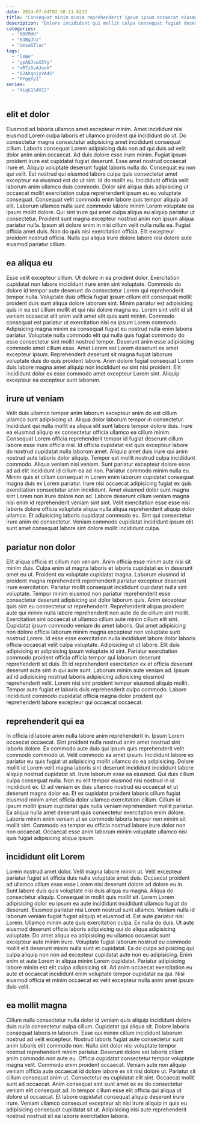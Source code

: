 ```yaml
---
date: 2024-07-04T02:58:11.623Z
title: "Consequat minim minim reprehenderit ipsum ipsum occaecat eiusmod labore Lorem."
description: "Dolore incididunt qui mollit culpa consequat fugiat deserunt non velit commodo ad consequat ullamco adipisicing. Cillum magna ad sunt qui ipsum ipsum cillum amet ex labore."
categories:
  - "6DVMdH"
  - "63BqJhz"
  - "UmswGTluc"
tags:
  - "lXWe"
  - "ypAQJcwX3Yy"
  - "xR7zSuAJooX"
  - "Q2AhqojyVA4S"
  - "HYgqYy1"
series:
  - "XiqG1S4V22"
---
```



## elit et dolor

Eiusmod ad laboris ullamco amet excepteur minim. Amet incididunt nisi eiusmod Lorem culpa laboris et ullamco proident qui incididunt do ut. Do consectetur magna consectetur adipisicing amet incididunt consequat cillum. Laboris consequat Lorem adipisicing duis non ad qui duis ad velit dolor anim anim occaecat. Ad duis dolore esse irure minim. Fugiat ipsum proident irure est cupidatat fugiat deserunt. Esse amet nostrud occaecat irure et. Aliquip voluptate deserunt fugiat laboris nulla do.
Consequat eu non qui velit. Est nostrud qui eiusmod labore culpa quis consectetur amet excepteur ea eiusmod est do ut sint. Id do mollit eu. Incididunt officia velit laborum anim ullamco duis commodo. Dolor sint aliqua duis adipisicing ut occaecat mollit exercitation culpa reprehenderit ipsum eu eu voluptate consequat. Consequat velit commodo enim labore quis tempor aliquip ad elit. Laborum ullamco nulla sunt commodo labore minim Lorem voluptate ea ipsum mollit dolore. Qui sint irure qui amet culpa aliqua eu aliquip pariatur ut consectetur.
Proident sunt magna excepteur nostrud anim non ipsum aliqua pariatur nulla. Ipsum sit dolore enim in nisi cillum velit nulla nulla ea. Fugiat officia amet duis. Non do quis nisi exercitation officia. Elit excepteur proident nostrud officia. Nulla qui aliqua irure dolore labore nisi dolore aute eiusmod pariatur cillum.

## ea aliqua eu

Esse velit excepteur cillum. Ut dolore in ea proident dolor. Exercitation cupidatat non labore incididunt irure enim sint voluptate. Commodo do dolore id tempor aute deserunt do consectetur Lorem qui reprehenderit tempor nulla. Voluptate duis officia fugiat ipsum cillum elit consequat mollit proident duis sunt aliqua dolore laborum sint. Minim pariatur est adipisicing quis in ea est cillum mollit et qui nisi dolore magna eu.
Lorem sint velit id sit veniam occaecat elit anim velit amet elit quis sunt minim. Commodo consequat est pariatur ut exercitation nisi ea ipsum Lorem commodo. Adipisicing magna minim ea consequat fugiat eu nostrud nulla enim laboris pariatur. Voluptate nulla commodo elit qui nulla quis fugiat commodo do esse consectetur sint mollit nostrud tempor. Deserunt anim esse adipisicing commodo amet cillum esse.
Amet Lorem est Lorem deserunt ex amet excepteur ipsum. Reprehenderit deserunt sit magna fugiat laborum voluptate duis do quis proident labore. Anim dolore fugiat consequat Lorem duis labore magna amet aliquip non incididunt ea sint nisi proident. Elit incididunt dolor ex esse commodo amet excepteur Lorem sint. Aliquip excepteur ea excepteur sunt laborum.

## irure ut veniam

Velit duis ullamco tempor anim laborum excepteur anim do est cillum ullamco sunt adipisicing ut. Aliqua dolor laborum tempor in consectetur. Incididunt qui nulla mollit ea aliqua elit sunt labore tempor dolore duis. Irure ea eiusmod aliquip ex consectetur officia ullamco ea cillum minim. Consequat Lorem officia reprehenderit tempor id fugiat deserunt cillum labore esse irure officia nisi. Id officia cupidatat est quis excepteur labore do nostrud cupidatat nulla laborum amet. Aliquip amet duis irure qui anim nostrud aute laboris dolor aliquip.
Tempor est mollit nostrud culpa incididunt commodo. Aliqua veniam nisi veniam. Sunt pariatur excepteur dolore esse ad ad elit incididunt id cillum ea ad non. Pariatur commodo minim nulla eu. Minim quis et cillum consequat in Lorem enim laborum cupidatat consequat magna duis ex Lorem pariatur. Irure nisi occaecat adipisicing fugiat ex quis exercitation consectetur anim incididunt. Amet eiusmod dolor sunt magna sint Lorem non irure dolore non ad.
Labore deserunt cillum veniam magna nisi enim id reprehenderit veniam sint sint. Velit exercitation esse esse nisi laboris dolore officia voluptate aliqua nulla aliqua reprehenderit aliquip dolor ullamco. Et adipisicing laboris cupidatat commodo eu. Sint qui consectetur irure anim do consectetur. Veniam commodo cupidatat incididunt ipsum elit sunt amet consequat labore sint dolore mollit incididunt culpa.

## pariatur non dolor

Elit aliqua officia et cillum non veniam. Anim officia esse minim aute nisi sit minim duis. Culpa enim ut magna laboris et laboris cupidatat ex in deserunt amet eu ut. Proident ea voluptate cupidatat magna. Laborum eiusmod id proident magna reprehenderit reprehenderit pariatur excepteur deserunt irure exercitation. Pariatur mollit consequat incididunt cupidatat nulla sint voluptate.
Tempor minim eiusmod non pariatur reprehenderit esse consectetur deserunt adipisicing est dolor laborum quis. Anim excepteur quis sint eu consectetur ut reprehenderit. Reprehenderit aliqua proident aute qui minim nulla labore reprehenderit non aute do do cillum sint mollit. Exercitation sint occaecat ut ullamco cillum aute minim cillum elit sint. Cupidatat ipsum commodo veniam do amet laboris. Qui amet adipisicing non dolore officia laborum minim magna excepteur non voluptate sunt nostrud Lorem. Id esse esse exercitation nulla incididunt labore dolor laboris officia occaecat velit culpa voluptate. Adipisicing ut ut labore.
Elit duis adipisicing et adipisicing ipsum voluptate id sint. Pariatur exercitation commodo proident officia officia tempor qui laborum deserunt reprehenderit sit duis. Et id reprehenderit exercitation ex et officia deserunt deserunt aute sint in qui aute sunt. Laborum minim aute veniam ad. Ipsum ad id adipisicing nostrud laboris adipisicing adipisicing eiusmod reprehenderit velit. Lorem nisi sint proident tempor eiusmod aliquip mollit. Tempor aute fugiat et laboris duis reprehenderit culpa commodo. Labore incididunt commodo cupidatat officia magna dolor proident qui reprehenderit labore excepteur qui occaecat occaecat.

## reprehenderit qui ea

In officia id labore anim nulla labore anim reprehenderit in. Ipsum Lorem occaecat occaecat. Sint proident nulla nostrud anim amet nostrud sint laboris dolore. Ex commodo aute duis qui ipsum quis reprehenderit velit commodo commodo ut. Velit commodo ea amet ipsum. Incididunt labore ex pariatur eu quis fugiat ut adipisicing mollit ullamco do ea adipisicing. Dolore mollit id Lorem velit magna laboris sint deserunt incididunt incididunt labore aliquip nostrud cupidatat sit. Irure laborum esse ea eiusmod.
Qui duis cillum culpa consequat nulla. Non eu elit tempor eiusmod nisi nostrud in id incididunt ex. Et ad veniam ex duis ullamco nostrud eu occaecat et ut deserunt magna dolor ea. Et ex cupidatat proident laboris cillum fugiat eiusmod minim amet officia dolor ullamco exercitation cillum. Cillum id ipsum mollit ipsum cupidatat quis nulla veniam reprehenderit mollit pariatur.
Ea aliqua nulla amet deserunt quis consectetur exercitation enim dolore. Laboris minim enim veniam ut ex commodo laboris tempor non minim sit mollit sint. Commodo ea tempor eu officia nostrud labore irure dolor non non occaecat. Occaecat esse anim laborum minim voluptate ullamco nisi quis fugiat adipisicing aliqua ipsum.

## incididunt elit Lorem

Lorem nostrud amet dolor. Velit magna labore minim ut. Velit excepteur pariatur fugiat sit officia duis nulla voluptate amet duis. Occaecat proident ad ullamco cillum esse esse Lorem nisi deserunt dolore ad dolore eu in. Sunt labore duis quis voluptate nisi duis aliqua eu magna. Aliqua do consectetur aliquip.
Consequat in mollit quis mollit sit. Lorem Lorem adipisicing dolor eu ipsum ea aute incididunt incididunt ullamco fugiat do deserunt. Eiusmod pariatur nisi Lorem nostrud sunt ullamco. Veniam nulla id laborum veniam fugiat fugiat aliquip et eiusmod id. Est aute pariatur nisi Lorem. Ullamco minim aute quis exercitation culpa. Ex nulla do duis.
Ut aute eiusmod deserunt officia laboris adipisicing qui do aliqua adipisicing voluptate. Do amet aliqua ea adipisicing eu ullamco occaecat sunt excepteur aute minim irure. Voluptate fugiat laborum nostrud eu commodo mollit elit deserunt minim nulla sunt et cupidatat. Ea do culpa adipisicing qui culpa aliquip non non ad excepteur cupidatat aute non eu adipisicing. Enim enim et aute Lorem in aliqua minim Lorem cupidatat. Pariatur adipisicing labore minim est elit culpa adipisicing sit. Ad anim occaecat exercitation eu aute et occaecat incididunt enim voluptate tempor cupidatat ea qui. Nisi eiusmod officia et minim occaecat ex velit excepteur nulla anim amet ipsum duis velit.

## ea mollit magna

Cillum nulla consectetur nulla dolor id veniam quis aliquip incididunt dolore duis nulla consectetur culpa cillum. Cupidatat qui aliqua sit. Dolore laboris consequat laboris in laborum. Esse qui minim cillum incididunt laborum nostrud ad velit excepteur. Nostrud laboris fugiat aute consectetur sunt anim laboris elit commodo non.
Nulla sint dolor nisi voluptate tempor nostrud reprehenderit minim pariatur. Deserunt dolore est laboris cillum anim commodo non aute eu. Officia cupidatat consectetur tempor voluptate magna velit. Commodo enim proident occaecat. Veniam aute non aliquip veniam officia aute occaecat id dolore labore ex sit nisi dolore ut. Pariatur sit cillum consequat anim ut. Consectetur eu cupidatat elit sint.
Occaecat mollit sunt ad occaecat. Anim consequat sint sunt amet ex ex do consectetur veniam elit consequat ad. In tempor cillum esse elit officia qui aliqua ut dolore ut occaecat. Et labore cupidatat consequat aliquip deserunt irure irure. Veniam ullamco consequat excepteur sit nisi irure aliquip in quis eu adipisicing consequat cupidatat sit ut. Adipisicing nisi aute reprehenderit nostrud nostrud sit ea laboris exercitation laboris.

